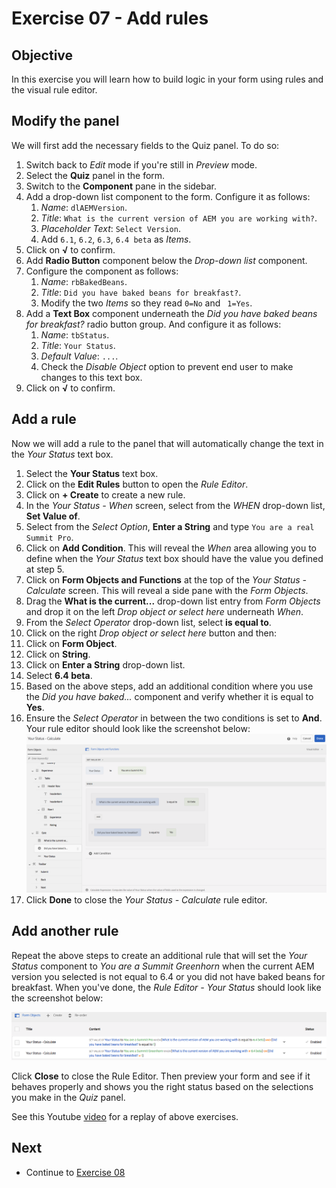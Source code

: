 # Exercise 07 - Add rules

## Objective
In this exercise you will learn how to build logic in your form using rules and the visual rule editor.

## Modify the panel
We will first add the necessary fields to the Quiz panel. To do so:
1. Switch back to *Edit* mode if you're still in *Preview* mode.
1. Select the **Quiz** panel in the form.
2. Switch to the **Component** pane in the sidebar.
3. Add a drop-down list component to the form. Configure it as follows:
   1. *Name*: `dlAEMVersion`.
   2. *Title*: `What is the current version of AEM you are working with?`.
   3. *Placeholder Text*: `Select Version`.
   4. Add `6.1`, `6.2`, `6.3`, `6.4 beta` as *Items*.
4. Click on **√** to confirm.
5. Add **Radio Button** component below the *Drop-down list* component.
6. Configure the component as follows:
   1. *Name*: `rbBakedBeans`.
   2. *Title*: `Did you have baked beans for breakfast?`.
   3. Modify the two *Items* so they read `0=No` and ` 1=Yes`.
7. Add a **Text Box** component underneath the *Did you have baked beans for breakfast?* radio button group. And configure it as follows:
   1. *Name*: `tbStatus`.
   2. *Title*: `Your Status`.
   3. *Default Value*: `...`.
   4. Check the *Disable Object* option to prevent end user to make changes to this text box.
8. Click on **√** to confirm.

## Add a rule
Now we will add a rule to the panel that will automatically change the text in the *Your Status* text box.
1. Select the **Your Status** text box.
2. Click on the **Edit Rules** button to open the *Rule Editor*.
3. Click on **+ Create** to create a new rule.
4. In the *Your Status - When* screen, select from the *WHEN* drop-down list, **Set Value of**.
5. Select from the *Select Option*, **Enter a String** and type `You are a real Summit Pro`.
6. Click on **Add Condition**. This will reveal the *When* area allowing you to define when the *Your Status* text box should have the value you defined at step 5.
7. Click on **Form Objects and Functions** at the top of the *Your Status - Calculate* screen. This will reveal a side pane with the *Form Objects*.
8. Drag the **What is the current...** drop-down list entry from *Form Objects* and drop it on the left *Drop object or select here* underneath *When*.
9. From the *Select Operator* drop-down list, select **is equal to**.
10. Click on the right *Drop object or select here* button and then:
   1. Click on **Form Object**.
   2. Click on **String**.
   3. Click on **Enter a String** drop-down list.
   4. Select **6.4 beta**.
11. Based on the above steps, add an additional condition where you use the *Did you have baked...* component and verify whether it is equal to **Yes**.
12. Ensure the *Select Operator* in between the two conditions is set to **And**.\
Your rule editor should look like the screenshot below:\
![Rule Editor](../images/ruleeditor.png)
13. Click **Done** to close the *Your Status - Calculate* rule editor.

## Add another rule
Repeat the above steps to create an additional rule that will set the *Your Status* component to *You are a Summit Greenhorn* when the current AEM version you selected is not equal to 6.4 or you did not have baked beans for breakfast.
When you've done, the *Rule Editor - Your Status* should look like the screenshot below:

![Rules](../images/rules.png)

Click **Close** to close the Rule Editor. Then preview your form and see if it behaves properly and shows you the right status based on the selections you make in the *Quiz* panel.

See this Youtube [video](https://youtu.be/OLIMICi52a4) for a replay of above exercises.


## Next
* Continue to [Exercise 08](../exercise08/)
